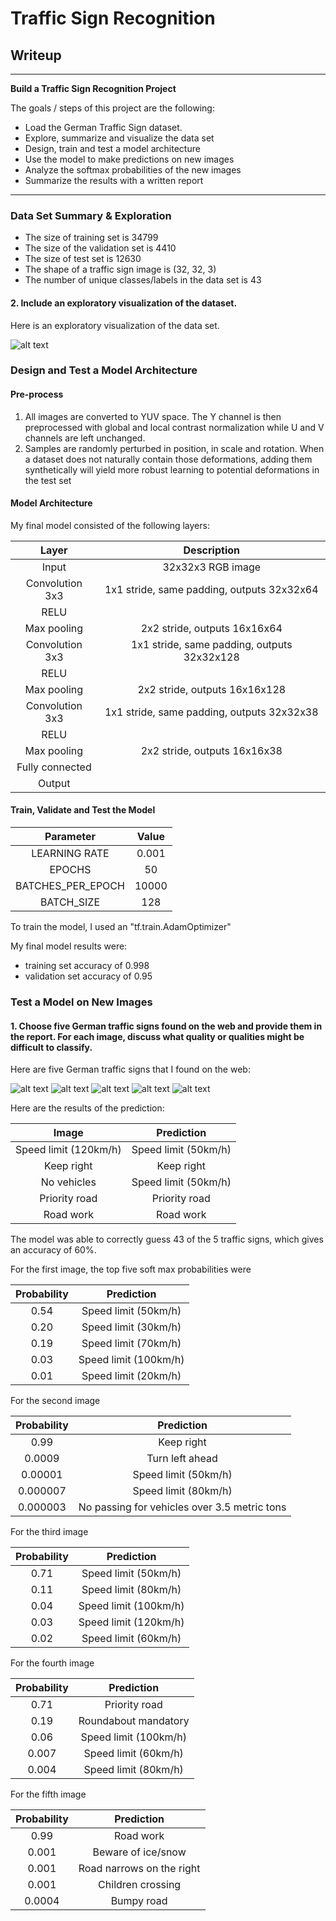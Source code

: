 # **Traffic Sign Recognition** 

## Writeup

---

**Build a Traffic Sign Recognition Project**

The goals / steps of this project are the following:
* Load the German Traffic Sign dataset.
* Explore, summarize and visualize the data set
* Design, train and test a model architecture
* Use the model to make predictions on new images
* Analyze the softmax probabilities of the new images
* Summarize the results with a written report


[//]: # (Image References)

[samples]: ./examples/samples.png "RANDOM SAMPLES"
[image1]: ./new-images/small_120_kmh_limit.png "RANDOM SAMPLES"
[image2]: ./new-images/small_keep_right.png "RANDOM SAMPLES"
[image3]: ./new-images/small_no_vehicles.png "RANDOM SAMPLES"
[image4]: ./new-images/small_priority_road.png "RANDOM SAMPLES"
[image5]: ./new-images/small_road_works.png "RANDOM SAMPLES"

---

### Data Set Summary & Exploration

* The size of training set is 34799
* The size of the validation set is 4410
* The size of test set is 12630
* The shape of a traffic sign image is (32, 32, 3)
* The number of unique classes/labels in the data set is 43

#### 2. Include an exploratory visualization of the dataset.

Here is an exploratory visualization of the data set.

![alt text][samples]

### Design and Test a Model Architecture

#### Pre-process

1. All images are converted to YUV space. The Y channel is then preprocessed with global and local contrast normalization while U and V channels are left unchanged.
2. Samples are randomly perturbed in position, in scale and rotation. When a dataset does not naturally contain those deformations, adding them synthetically will yield more robust learning to potential deformations in the test set

#### Model Architecture

My final model consisted of the following layers:

| Layer					| Description									|
|:---------------------:|:---------------------------------------------:|
| Input					| 32x32x3 RGB image								|
| Convolution 3x3		| 1x1 stride, same padding, outputs 32x32x64	|
| RELU					|												|
| Max pooling			| 2x2 stride, outputs 16x16x64					|
| Convolution 3x3		| 1x1 stride, same padding, outputs 32x32x128	|
| RELU					|												|
| Max pooling			| 2x2 stride, outputs 16x16x128					|
| Convolution 3x3		| 1x1 stride, same padding, outputs 32x32x38	|
| RELU					|												|
| Max pooling			| 2x2 stride, outputs 16x16x38					|
| Fully connected		|												|
| Output				|												|

 
#### Train, Validate and Test the Model

| Parameter			| Value	|
|:-----------------:|:-----:|
| LEARNING RATE		| 0.001	|
| EPOCHS			| 50	|
| BATCHES_PER_EPOCH	| 10000	|
| BATCH_SIZE		| 128	|

To train the model, I used an "tf.train.AdamOptimizer"

My final model results were:
* training set accuracy of 0.998
* validation set accuracy of 0.95

### Test a Model on New Images

#### 1. Choose five German traffic signs found on the web and provide them in the report. For each image, discuss what quality or qualities might be difficult to classify.

Here are five German traffic signs that I found on the web:

![alt text][image1] ![alt text][image2] ![alt text][image3] 
![alt text][image4] ![alt text][image5]

Here are the results of the prediction:

| Image					| Prediction									|
|:---------------------:|:---------------------------------------------:|
| Speed limit (120km/h)	| Speed limit (50km/h)							|
| Keep right			| Keep right									|
| No vehicles			| Speed limit (50km/h)							|
| Priority road			| Priority road					 				|
| Road work				| Road work										|

The model was able to correctly guess 43 of the 5 traffic signs, which gives an accuracy of 60%.


For the first image, the top five soft max probabilities were

| Probability			| Prediction									|
|:---------------------:|:---------------------------------------------:|
| 0.54					| Speed limit (50km/h)							|
| 0.20					| Speed limit (30km/h)							|
| 0.19					| Speed limit (70km/h)							|
| 0.03					| Speed limit (100km/h)							|
| 0.01					| Speed limit (20km/h)							|

For the second image

| Probability			| Prediction									|
|:---------------------:|:---------------------------------------------:|
| 0.99					| Keep right									|
| 0.0009				| Turn left ahead								|
| 0.00001				| Speed limit (50km/h)							|
| 0.000007				| Speed limit (80km/h)							|
| 0.000003				| No passing for vehicles over 3.5 metric tons	|

For the third image

| Probability			| Prediction									|
|:---------------------:|:---------------------------------------------:|
| 0.71					| Speed limit (50km/h)							|
| 0.11					| Speed limit (80km/h)							|
| 0.04					| Speed limit (100km/h)							|
| 0.03					| Speed limit (120km/h)							|
| 0.02					| Speed limit (60km/h)							|

For the fourth image

| Probability			| Prediction									|
|:---------------------:|:---------------------------------------------:|
| 0.71					| Priority road									|
| 0.19					| Roundabout mandatory							|
| 0.06					| Speed limit (100km/h)							|
| 0.007					| Speed limit (60km/h)							|
| 0.004					| Speed limit (80km/h)							|

For the fifth image

| Probability			| Prediction									|
|:---------------------:|:---------------------------------------------:|
| 0.99					| Road work										|
| 0.001					| Beware of ice/snow							|
| 0.001					| Road narrows on the right						|
| 0.001					| Children crossing								|
| 0.0004				| Bumpy road									|
